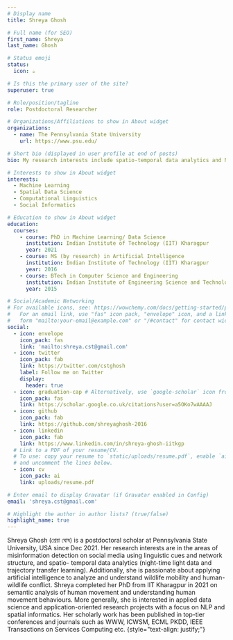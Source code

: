 ```yaml
---
# Display name
title: Shreya Ghosh 

# Full name (for SEO)
first_name: Shreya
last_name: Ghosh

# Status emoji
status:
  icon: ☕️

# Is this the primary user of the site?
superuser: true

# Role/position/tagline
role: Postdoctoral Researcher

# Organizations/Affiliations to show in About widget
organizations:
  - name: The Pennsylvania State University
    url: https://www.psu.edu/

# Short bio (displayed in user profile at end of posts)
bio: My research interests include spatio-temporal data analytics and NLP (social media data analysis, low-resource language).

# Interests to show in About widget
interests:
  - Machine Learning
  - Spatial Data Science
  - Computational Linguistics
  - Social Informatics

# Education to show in About widget
education:
  courses:
    - course: PhD in Machine Learning/ Data Science
      institution: Indian Institute of Technology (IIT) Kharagpur
      year: 2021
    - course: MS (by research) in Artificial Intelligence
      institution: Indian Institute of Technology (IIT) Kharagpur
      year: 2016
    - course: BTech in Computer Science and Engineering
      institution: Indian Institute of Engineering Science and Technology, Shibpur
      year: 2015

# Social/Academic Networking
# For available icons, see: https://wowchemy.com/docs/getting-started/page-builder/#icons
#   For an email link, use "fas" icon pack, "envelope" icon, and a link in the
#   form "mailto:your-email@example.com" or "/#contact" for contact widget.
social:
  - icon: envelope
    icon_pack: fas
    link: 'mailto:shreya.cst@gmail.com'
  - icon: twitter
    icon_pack: fab
    link: https://twitter.com/cstghosh
    label: Follow me on Twitter
    display:
      header: true
  - icon: graduation-cap # Alternatively, use `google-scholar` icon from `ai` icon pack
    icon_pack: fas
    link: https://scholar.google.co.uk/citations?user=a5OKo7wAAAAJ
  - icon: github
    icon_pack: fab
    link: https://github.com/shreyaghosh-2016
  - icon: linkedin
    icon_pack: fab
    link: https://www.linkedin.com/in/shreya-ghosh-iitkgp
  # Link to a PDF of your resume/CV.
  # To use: copy your resume to `static/uploads/resume.pdf`, enable `ai` icons in `params.yaml`,
  # and uncomment the lines below.
  - icon: cv
    icon_pack: ai
    link: uploads/resume.pdf

# Enter email to display Gravatar (if Gravatar enabled in Config)
email: 'shreya.cst@gmail.com'

# Highlight the author in author lists? (true/false)
highlight_name: true
---
```


Shreya Ghosh (শ্রেয়া ঘোষ) is a postdoctoral scholar at Pennsylvania State University,
USA since Dec 2021. Her research interests are in the areas of misinformation
detection on social media using linguistic cues and network structure, and spatio-
temporal data analytics (night-time light data and trajectory transfer learning).
Additionally, she is passionate about applying artificial intelligence to analyze and
understand wildlife mobility and human-wildlife conflict. Shreya completed her
PhD from IIT Kharagpur in 2021 on semantic analysis of human movement and
understanding human movement behaviours. More generally, she is interested in
applied data science and application-oriented research projects with a focus on NLP
and spatial informatics. Her scholarly work has been published in top-tier
conferences and journals such as WWW, ICWSM, ECML PKDD, IEEE Transactions
on Services Computing etc.
{style="text-align: justify;"}
